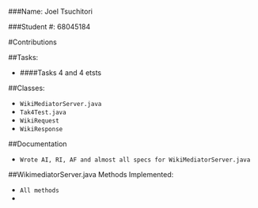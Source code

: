 ###Name: Joel Tsuchitori

###Student #: 68045184

#Contributions

##Tasks:

* ####Tasks 4 and 4 etsts

##Classes:

* `WikiMediatorServer.java`
* `Tak4Test.java`
* `WikiRequest`
* `WikiResponse`


##Documentation
* `Wrote AI, RI, AF and almost all specs for WikiMediatorServer.java`



##WikimediatorServer.java Methods Implemented:
* `All methods`
* 
